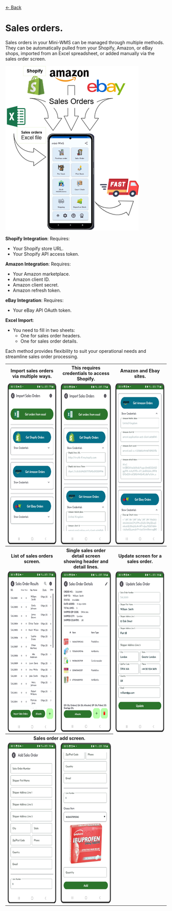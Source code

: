[← Back](README.md)

# Sales orders.

Sales orders in your Mini-WMS can be managed through multiple methods. They can be automatically pulled from your Shopify, Amazon, or eBay shops, imported from an Excel spreadsheet, or added manually via the sales order screen.

![Visual Guide](asset/SODownloads.png)

**Shopify Integration**: Requires:  
- Your Shopify store URL.  
- Your Shopify API access token.  

**Amazon Integration**: Requires:  
- Your Amazon marketplace.  
- Amazon client ID.  
- Amazon client secret.  
- Amazon refresh token.  

**eBay Integration**: Requires:  
- Your eBay API OAuth token.  

**Excel Import**:  
- You need to fill in two sheets:  
  - One for sales order headers.  
  - One for sales order details.  
    
Each method provides flexibility to suit your operational needs and streamline sales order processing.

<table>
  <tr>
    <th style="width: 80px; white-space: normal;">Import sales orders via multiple ways.</th>
    <th style="width: 180px; white-space: normal;">This requires credentials to access<br>Shopify.</th>
    <th style="width: 180px; white-space: normal;">Amazon and Ebay sites.</th>
  </tr>
  <tr>
    <td style="vertical-align: top;">
      <img src="asset/so_import1.png" alt="Step 1" style="height:500px;">
    </td>
    <td style="vertical-align: top;">
      <img src="asset/so_import2.png" alt="Step 2" style="height:500px;">
    </td>
    <td style="vertical-align: top;">
      <img src="asset/so_import3.png" alt="Step 2" style="height:500px;">
    </td>
  </tr>
  <tr>
    <th style="width: 180px; white-space: normal;">List of sales orders screen.</th>
    <th style="width: 180px; white-space: normal;">Single sales order detail screen <br>showing header and detail lines.</th>
    <th style="width: 180px; white-space: normal;">Update screen for a sales order.</th>
  </tr>
  <tr>
    <td style="vertical-align: top;">
      <img src="asset/salesorderresults1.png" alt="Step 1" style="height:500px;">
    </td>
    <td style="vertical-align: top;">
      <img src="asset/salesorderdetail1.png" alt="Step 2" style="height:500px;">
    </td>
    <td style="vertical-align: top;">
      <img src="asset/salesorderupdate1.png" alt="Step 2" style="height:500px;">
    </td>
  </tr>
  <tr>
    <th colspan="2" style="width: 180px; white-space: normal;">Sales order add screen.</th>
  </tr>
  <tr>
    <td style="vertical-align: top;">
      <img src="asset/salesorderadd1.png" alt="Step 1" style="height:500px;">
    </td>
    <td style="vertical-align: top;">
      <img src="asset/salesorderadd2.png" alt="Step 2" style="height:500px;">
    </td>
  </tr>
</table>
